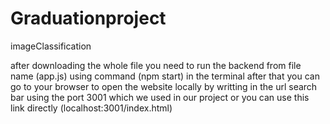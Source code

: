 # Graduationproject
 imageClassification

after downloading the whole file
you need to run the backend from file name (app.js) using command (npm start) in the terminal 
after that you can go to your browser to open the website locally by writting in the url search bar
using the port 3001 which we used in our project or you can use this link directly (localhost:3001/index.html)

